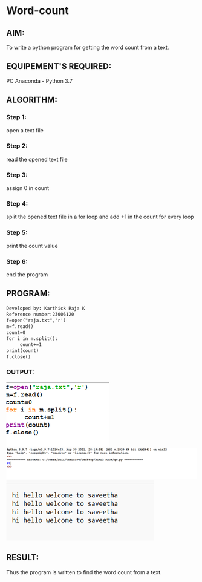 # Word-count
## AIM:
To write a python program for getting the word count from a text.
## EQUIPEMENT'S REQUIRED: 
PC
Anaconda - Python 3.7
## ALGORITHM: 
### Step 1:
open a text file

### Step 2: 
read the opened text file

### Step 3: 
assign 0 in  count 
### Step 4:
split the opened text file in a for loop and add +1 in the count for every loop

### Step 5:
print the count value

### Step 6: 
end the program

## PROGRAM:
```
Developed by: Karthick Raja K
Reference number:23006120
f=open("raja.txt",'r')
m=f.read()
count=0
for i in m.split():
     count+=1
print(count)
f.close()
```

### OUTPUT:
![output](/Screenshot%202023-07-25%20134323.png)
![output](/Screenshot%202023-07-31%20192613.png)
![output](/Screenshot%202023-07-31%20192709.png)


## RESULT:
Thus the program is written to find the word count from a text.
